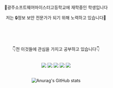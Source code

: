 <br>

<p align="center"> 🏤광주소프트웨어마이스터고등학교에 재학중인 학생입니다 </p>
<p align ="center"> 저는 🔒정보 보안 전문가가 되기 위해 노력하고 있습니다🙂 </p>

<br>

<br>

<br>

<p align = "center">👇전 이것들에 관심을 가지고 공부하고 있습니다👇</p>

<br>

<div align ="center" display ="inline-block">

<img src="https://img.shields.io/badge/C-A8B9CC?style=flat-square&logo=C&logoColor=white"/>
<img src="https://img.shields.io/badge/JAVA-007396?style=flat-square&logo=Java&logoColor=white"/> 
<img src="https://img.shields.io/badge/Linux-FCC624?style=flat-square&logo=Linux&logoColor=white"/>
<img src="https://img.shields.io/badge/Ubuntu-E95420?style=flat-square&logo=Ubuntu&logoColor=white"/>
<img src="https://img.shields.io/badge/HTML5-E34F6?style=flat-square&logo=HTML5&logoColor=white"/>

</div>

<br>

<div align = "center" display="inline-block">

![Anurag's GitHub stats](https://github-readme-stats.vercel.app/api?username=JuuuHong&&show_icons=true&theme=dark)

</div>
